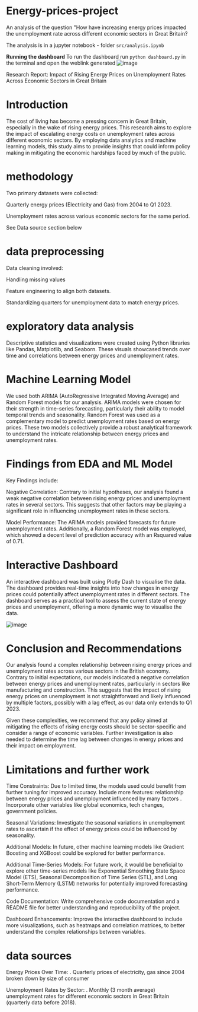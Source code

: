 # Energy-prices-project
An analysis of the question "How have increasing energy prices impacted the unemployment rate across different economic sectors in Great Britain?

The analysis is in a jupyter notebook - folder `src/analysis.ipynb`

**Running the dashboard**
To run the dashboard run `python dashboard.py` in the terminal and open the weblink generated
![image](https://github.com/Ellie-Brakoniecki/Energy-prices-project/assets/112866399/61921b2d-6e38-4dd2-be53-8d52a1879a5c)


Research Report: Impact of Rising Energy Prices on Unemployment Rates Across Economic Sectors in Great Britain

# Introduction

The cost of living has become a pressing concern in Great Britain, especially in the wake of rising energy prices. This research aims to explore the impact of escalating energy costs on unemployment rates across different economic sectors. By employing data analytics and machine learning models, this study aims to provide insights that could inform policy making in mitigating the economic hardships faced by much of the public.

# methodology

Two primary datasets were collected: 

Quarterly energy prices (Electricity and Gas) from 2004 to Q1 2023.

Unemployment rates across various economic sectors for the same period. 

See Data source section below

# data preprocessing

Data cleaning involved: 

Handling missing values

Feature engineering to align both datasets. 

Standardizing quarters for unemployment data to match energy prices.

# exploratory data analysis

Descriptive statistics and visualizations were created using Python libraries like Pandas, Matplotlib, and Seaborn. These visuals showcased trends over time and correlations between energy prices and unemployment rates.



# Machine Learning Model

We used both ARIMA (AutoRegressive Integrated Moving Average) and Random Forest models for our analysis. ARIMA models were chosen for their strength in time-series forecasting, particularly their ability to model temporal trends and seasonality. Random Forest was used as a complementary model to predict unemployment rates based on energy prices. These two models collectively provide a robust analytical framework to understand the intricate relationship between energy prices and unemployment rates.

# Findings from EDA and ML Model

Key Findings include:

Negative Correlation: Contrary to initial hypotheses, our analysis found a weak negative correlation between rising energy prices and unemployment rates in several sectors. This suggests that other factors may be playing a significant role in influencing unemployment rates in these sectors.

Model Performance: The ARIMA models provided forecasts for future unemployment rates. Additionally, a Random Forest model was employed, which showed a decent level of prediction accuracy with an Rsquared value of 0.71.

# Interactive Dashboard

An interactive dashboard was built using Plotly Dash to visualise the data. The dashboard provides real-time insights into how changes in energy prices could potentially affect unemployment rates in different sectors. The dashboard serves as a practical tool to assess the current state of energy prices and unemployment, offering a more dynamic way to visualise the data. 

![image](https://github.com/Ellie-Brakoniecki/Energy-prices-project/assets/112866399/9b556981-4a28-4c85-8f0e-6bb6a28a4206)



# Conclusion and Recommendations

Our analysis found a complex relationship between rising energy prices and unemployment rates across various sectors in the British economy. Contrary to initial expectations, our models indicated a negative correlation between energy prices and unemployment rates, particularly in sectors like manufacturing and construction. This suggests that the impact of rising energy prices on unemployment is not straightforward and likely influenced by multiple factors, possibly with a lag effect, as our data only extends to Q1 2023.

Given these complexities, we recommend that any policy aimed at mitigating the effects of rising energy costs should be sector-specific and consider a range of economic variables. Further investigation is also needed to determine the time lag between changes in energy prices and their impact on employment.

# Limitations and further work

Time Constraints: Due to limited time, the models used could benefit from further tuning for improved accuracy.
Include more features: relationship between energy prices and unemployment influenced by many factors . Incorporate other variables like global economics, tech changes, government policies. 

Seasonal Variations: Investigate the seasonal variations in unemployment rates to ascertain if the effect of energy prices could be influenced by seasonality.

Additional Models: In future, other machine learning models like Gradient Boosting and XGBoost could be explored for better performance.

Additional Time-Series Models: For future work, it would be beneficial to explore other time-series models like Exponential Smoothing State Space Model (ETS), Seasonal Decomposition of Time Series (STL), and Long Short-Term Memory (LSTM) networks for potentially improved forecasting performance.

Code Documentation: Write comprehensive code documentation and a README file for better understanding and reproducibility of the project.

Dashboard Enhancements: Improve the interactive dashboard to include more visualizations, such as heatmaps and correlation matrices, to better understand the complex relationships between variables.

# data sources

Energy Prices Over Time: . Quarterly prices of electricity, gas since 2004 broken down by size of consumer 

Unemployment Rates by Sector: . Monthly (3 month average) unemployment rates for different economic sectors in Great Britain (quarterly data before 2018).


